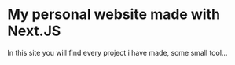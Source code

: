 # My personal website made with Next.JS
 In this site you will find every project i have made, some small tool...